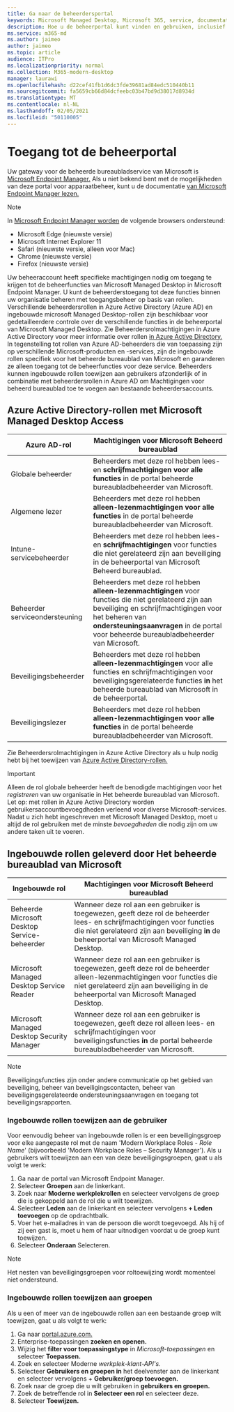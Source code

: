 ```yaml
---
title: Ga naar de beheerdersportal
keywords: Microsoft Managed Desktop, Microsoft 365, service, documentatie
description: Hoe u de beheerportal kunt vinden en gebruiken, inclusief het beheren van de toegang tot de portal.
ms.service: m365-md
ms.author: jaimeo
author: jaimeo
ms.topic: article
audience: ITPro
ms.localizationpriority: normal
ms.collection: M365-modern-desktop
manager: laurawi
ms.openlocfilehash: d22cef41fb1d6dc3fde39681ad84edc510440b11
ms.sourcegitcommit: fa5659cb66d84dcfeebc03b47bd9d38017d8934d
ms.translationtype: MT
ms.contentlocale: nl-NL
ms.lasthandoff: 02/05/2021
ms.locfileid: "50110005"
---
```

# <a name="access-the-admin-portal"></a>Toegang tot de beheerportal

Uw gateway voor de beheerde bureaubladservice van Microsoft is [Microsoft Endpoint Manager.](https://endpoint.microsoft.com/) Als u niet bekend bent met de mogelijkheden van deze portal voor apparaatbeheer, kunt u de documentatie [van Microsoft Endpoint Manager lezen.](https://docs.microsoft.com/mem/)

> [!NOTE]
> In [Microsoft Endpoint Manager worden](https://endpoint.microsoft.com/) de volgende browsers ondersteund:
> - Microsoft Edge (nieuwste versie)
> - Microsoft Internet Explorer 11
> - Safari (nieuwste versie, alleen voor Mac)
> - Chrome (nieuwste versie)
> - Firefox (nieuwste versie)

Uw beheeraccount heeft specifieke machtigingen nodig om toegang te krijgen tot de beheerfuncties van Microsoft Managed Desktop in Microsoft Endpoint Manager. U kunt de beheerderstoegang tot deze functies binnen uw organisatie beheren met toegangsbeheer op basis van rollen. Verschillende beheerdersrollen in Azure Active Directory (Azure AD) en ingebouwde microsoft Managed Desktop-rollen zijn beschikbaar voor gedetailleerdere controle over de verschillende functies in de beheerportal van Microsoft Managed Desktop. Zie Beheerdersrolmachtigingen in Azure Active Directory voor meer informatie over rollen [in Azure Active Directory.](https://docs.microsoft.com/azure/active-directory/users-groups-roles/directory-assign-admin-roles) In tegenstelling tot rollen van Azure AD-beheerders die van toepassing zijn op verschillende Microsoft-producten en -services, zijn de ingebouwde rollen specifiek voor het beheerde bureaublad van Microsoft en garanderen ze alleen toegang tot de beheerfuncties voor deze service. Beheerders kunnen ingebouwde rollen toewijzen aan gebruikers afzonderlijk of in combinatie met beheerdersrollen in Azure AD om Machtigingen voor beheerd bureaublad toe te voegen aan bestaande beheerdersaccounts.

## <a name="azure-active-directory-roles-with-microsoft-managed-desktop-access"></a>Azure Active Directory-rollen met Microsoft Managed Desktop Access

|Azure AD-rol  |Machtigingen voor Microsoft Beheerd bureaublad  |
|---------|---------|
|Globale beheerder     | Beheerders met deze rol hebben lees- en **schrijfmachtigingen voor alle functies** in de portal beheerde bureaubladbeheerder van Microsoft.         |
|Algemene lezer     | Beheerders met deze rol hebben **alleen-lezenmachtigingen voor alle functies** in de portal beheerde bureaubladbeheerder van Microsoft.         |
|Intune-servicebeheerder     |  Beheerders met deze rol hebben lees- en **schrijfmachtigingen** voor functies die niet gerelateerd zijn aan beveiliging in de beheerportal van Microsoft Beheerd bureaublad.       |
|Beheerder serviceondersteuning     | Beheerders met deze rol hebben **alleen-lezenmachtigingen** voor functies die niet gerelateerd zijn aan beveiliging en schrijfmachtigingen voor het beheren van **ondersteuningsaanvragen** in de portal voor beheerde bureaubladbeheerder van Microsoft.         |
|Beveiligingsbeheerder | Beheerders met deze rol hebben **alleen-lezenmachtigingen** voor alle functies en schrijfmachtigingen voor beveiligingsgerelateerde functies **in** het beheerde bureaublad van Microsoft in de beheerportal. |
|Beveiligingslezer |Beheerders met deze rol hebben **alleen-lezenmachtigingen voor alle functies** in de portal beheerde bureaubladbeheerder van Microsoft.|

Zie Beheerdersrolmachtigingen in Azure Active Directory als u hulp nodig hebt bij het toewijzen van [Azure Active Directory-rollen.](https://docs.microsoft.com/azure/active-directory/users-groups-roles/directory-assign-admin-roles)

> [!IMPORTANT]
> Alleen de rol globale beheerder heeft de benodigde machtigingen voor het *registreren* van uw organisatie in Het beheerde bureaublad van Microsoft. Let op: met rollen in Azure Active Directory worden gebruikersaccountbevoegdheden verleend voor diverse Microsoft-services. Nadat u zich hebt ingeschreven met Microsoft Managed Desktop, moet u altijd de rol gebruiken met de minste *bevoegdheden* die nodig zijn om uw andere taken uit te voeren.

## <a name="built-in-roles-provided-by-microsoft-managed-desktop"></a>Ingebouwde rollen geleverd door Het beheerde bureaublad van Microsoft


|Ingebouwde rol  |Machtigingen voor Microsoft Beheerd bureaublad  |
|---------|---------|
|Beheerde Microsoft Desktop Service-beheerder  | Wanneer deze rol aan een gebruiker is toegewezen, geeft deze rol de beheerder lees- en schrijfmachtigingen voor functies die niet gerelateerd zijn aan beveiliging **in** de beheerportal van Microsoft Managed Desktop.  |
|Microsoft Managed Desktop Service Reader | Wanneer deze rol aan een gebruiker  is toegewezen, geeft deze rol de beheerder alleen-lezenmachtigingen voor functies die niet gerelateerd zijn aan beveiliging in de beheerportal van Microsoft Managed Desktop. |
|Microsoft Managed Desktop Security Manager |Wanneer deze rol aan een gebruiker is toegewezen, geeft deze rol alleen lees- en schrijfmachtigingen voor beveiligingsfuncties **in** de portal beheerde bureaubladbeheerder van Microsoft.   |

> [!NOTE]
> Beveiligingsfuncties zijn onder andere communicatie op het gebied van beveiliging, beheer van beveiligingscontacten, beheer van beveiligingsgerelateerde ondersteuningsaanvragen en toegang tot beveiligingsrapporten. 

### <a name="assigning-built-in-roles-to-user"></a>Ingebouwde rollen toewijzen aan de gebruiker

Voor eenvoudig beheer van ingebouwde rollen is er een beveiligingsgroep voor elke aangepaste rol met de naam 'Modern Workplace Roles - _Role Name_' (bijvoorbeeld 'Modern Workplace Roles – Security Manager'). Als u gebruikers wilt toewijzen aan een van deze beveiligingsgroepen, gaat u als volgt te werk:
1.  Ga naar de portal van Microsoft Endpoint Manager.
2.  Selecteer **Groepen** aan de linkerkant.
3.  Zoek naar **Moderne werkplekrollen** en selecteer vervolgens de groep die is gekoppeld aan de rol die u wilt toewijzen. 
4.  Selecteer **Leden** aan de linkerkant en selecteer vervolgens **+ Leden toevoegen** op de opdrachtbalk.
5.  Voer het e-mailadres in van de persoon die wordt toegevoegd. Als hij of zij een gast is, moet u hem of haar uitnodigen voordat u de groep kunt toewijzen.
6.  Selecteer **Onderaan** Selecteren.

> [!NOTE]
> Het nesten van beveiligingsgroepen voor roltoewijzing wordt momenteel niet ondersteund. 

### <a name="assigning-built-in-roles-to-groups"></a>Ingebouwde rollen toewijzen aan groepen

Als u een of meer van de ingebouwde rollen aan een bestaande groep wilt toewijzen, gaat u als volgt te werk:
1. Ga naar [portal.azure.com.](https://portal.azure.com/)
2. Enterprise-toepassingen **zoeken en openen.**
3. Wijzig het **filter voor toepassingstype** in _Microsoft-toepassingen_ en selecteer **Toepassen.**
4. Zoek en selecteer Moderne _werkplek-klant-API's._
5. Selecteer **Gebruikers en groepen in** het deelvenster aan de linkerkant en selecteer vervolgens + **Gebruiker/groep toevoegen.**
6. Zoek naar de groep die u wilt gebruiken in **gebruikers en groepen.**
7. Zoek de betreffende rol in **Selecteer een rol** en selecteer deze.
8. Selecteer **Toewijzen.**
 
